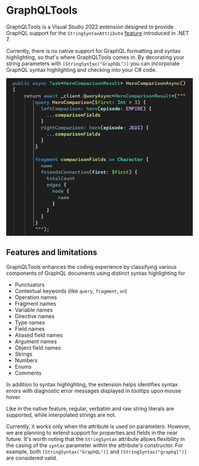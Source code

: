 # GraphQLTools

GraphQLTools is a Visual Studio 2022 extension designed to provide GraphQL support for the `StringSyntaxAttribute` [feature]([http](https://github.com/dotnet/runtime/issues/62505)) introduced in .NET 7.

Currently, there is no native support for GraphQL formatting and syntax highlighting, so that's where GraphQLTools comes in. By decorating your string parameters with `[StringSyntax("GraphQL")]` you can incorporate GraphQL syntax highlighting and checking into your C# code.

![Syntax highlighting](images/syntax-highlighting.png)

## Features and limitations

GraphQLTools enhances the coding experience by classifying various components of GraphQL documents using distinct syntax highlighting for

- Punctuators
- Contextual keywords (like `query`, `fragment`, `on`)
- Operation names
- Fragment names
- Variable names
- Directive names
- Type names
- Field names
- Aliased field names
- Argument names
- Object field names
- Strings
- Numbers
- Enums
- Comments

In addition to syntax highlighting, the extension helps identifies syntax errors with diagnostic error messages displayed in tooltips upon mouse hover.

Like in the native feature, regular, verbatim and raw string literals are supported, while interpolated strings are not.

Currently, it works only when the attribute is used on parameters. However, we are planning to extend support for properties and fields in the near future. It's worth noting that the `StringSyntax` attribute allows flexibility in the casing of the `syntax` parameter within the attribute's constructor. For example, both `[StringSyntax("GraphQL")]` and `[StringSyntax("graphql")]` are considered valid.
